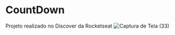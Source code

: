# CountDown
Projeto realizado no Discover da Rocketseat
![Captura de Tela (33)](https://user-images.githubusercontent.com/73999334/148384238-5e1e196f-b864-4275-88eb-b088903fa479.png)
